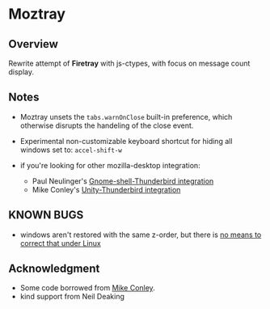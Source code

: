 Moztray
=======

Overview
--------

Rewrite attempt of **Firetray** with js-ctypes, with focus on message count display.

Notes
-----

* Moztray unsets the `tabs.warnOnClose` built-in preference, which otherwise disrupts the handeling of the close event.
* Experimental non-customizable keyboard shortcut for hiding all windows set to: `accel-shift-w`

* if you're looking for other mozilla-desktop integration:
  * Paul Neulinger's [Gnome-shell-Thunderbird integration](https://github.com/tanwald/gnome-shell-extension-thunderbird-integration "gnome-shell-thunderbird integration")
  * Mike Conley's [Unity-Thunderbird integration](http://mozillalabs.com/messaging/messaging-menu/ "Unity-Thunderbird integration")

KNOWN BUGS
----------

* windows aren't restored with the same z-order, but there is [no means to correct that under Linux](https://bugzilla.mozilla.org/show_bug.cgi?id=156333 "GetZOrderDOMWindowEnumerator is broken on Linux")

Acknowledgment
--------------

* Some code borrowed from [Mike Conley](http://mzl.la/messagingmenu "Thanks Mike").
* kind support from Neil Deaking
